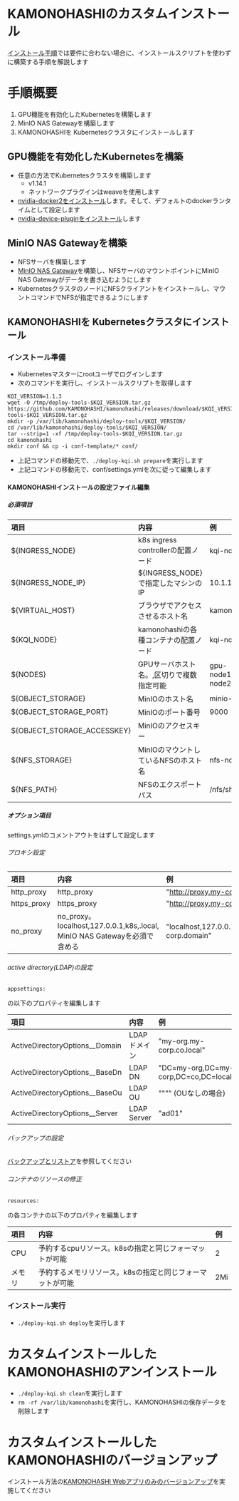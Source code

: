
# KAMONOHASHIのカスタムインストール

[インストール手順](/docs/install-and-update)では要件に合わない場合に、インストールスクリプトを使わずに構築する手順を解説します

# 手順概要

1. GPU機能を有効化したKubernetesを構築します
2. MinIO NAS Gatewayを構築します
3. KAMONOHASHIを Kubernetesクラスタにインストールします

## GPU機能を有効化したKubernetesを構築
* 任意の方法でKubernetesクラスタを構築します
  * v1.14.1
  * ネットワークプラグインはweaveを使用します
* [nvidia-docker2をインストール](https://github.com/NVIDIA/nvidia-docker)します。そして、デフォルトのdockerランタイムとして設定します
* [nvidia-device-pluginをインストール](https://github.com/NVIDIA/k8s-device-plugin)します

## MinIO NAS Gatewayを構築
* NFSサーバを構築します
* [MinIO NAS Gateway](https://docs.min.io/docs/minio-gateway-for-nas.html)を構築し、NFSサーバのマウントポイントにMinIO NAS Gatewayがデータを書き込むようにします
* KubernetesクラスタのノードにNFSクライアントをインストールし、マウントコマンドでNFSが指定できるようにします

## KAMONOHASHIを Kubernetesクラスタにインストール

### インストール準備

* Kubernetesマスターにrootユーザでログインします
* 次のコマンドを実行し、インストールスクリプトを取得します

```
KQI_VERSION=1.1.3 
wget -O /tmp/deploy-tools-$KQI_VERSION.tar.gz https://github.com/KAMONOHASHI/kamonohashi/releases/download/$KQI_VERSION/deploy-tools-$KQI_VERSION.tar.gz
mkdir -p /var/lib/kamonohashi/deploy-tools/$KQI_VERSION/
cd /var/lib/kamonohashi/deploy-tools/$KQI_VERSION/
tar --strip=1 -xf /tmp/deploy-tools-$KQI_VERSION.tar.gz
cd kamonohashi
mkdir conf && cp -i conf-template/* conf/
```

* 上記コマンドの移動先で、`./deploy-kqi.sh prepare`を実行します
* 上記コマンドの移動先で、conf/settings.ymlを次に従って編集します

#### KAMONOHASHIインストールの設定ファイル編集

##### 必須項目
|項目|内容|例|
|:---|:---|:---|
|${INGRESS_NODE}|k8s ingress controllerの配置ノード|kqi-node1|
|${INGRESS_NODE_IP}|${INGRESS_NODE}で指定したマシンのIP|10.1.1.1|
|${VIRTUAL_HOST}|ブラウザでアクセスさせるホスト名|kamonohashi.ai|
|${KQI_NODE}|kamonohashiの各種コンテナの配置ノード|kqi-node1|
|${NODES}|GPUサーバホスト名。,区切りで複数指定可能|gpu-node1,gpu-node2|
|${OBJECT_STORAGE}|MinIOのホスト名|minio-node|
|${OBJECT_STORAGE_PORT}|MinIOのポート番号|9000|
|${OBJECT_STORAGE_ACCESSKEY}|MinIOのアクセスキー||
|${NFS_STORAGE}|MinIOのマウントしているNFSのホスト名|nfs-node|
|${NFS_PATH}|NFSのエクスポートパス|/nfs/share|

##### オプション項目
settings.ymlのコメントアウトをはずして設定します

###### プロキシ設定
|項目|内容|例|
|:---|:---|:---|
|http_proxy|http_proxy|"http://proxy.my-corp.local"|
|https_proxy|https_proxy|"http://proxy.my-corp.local"|
|no_proxy|no_proxy。localhost,127.0.0.1,k8s,.local, MinIO NAS Gatewayを必須で含める|"localhost,127.0.0.1,k8s,minio,.local,.my-corp.domain"|

###### active directory(LDAP)の設定
```
appsettings:
```
の以下のプロパティを編集します

|項目|内容|例|
|:---|:---|:---|
|ActiveDirectoryOptions__Domain|LDAPドメイン|"my-org.my-corp.co.local"|
|ActiveDirectoryOptions__BaseDn|LDAP DN|"DC=my-org,DC=my-corp,DC=co,DC=local"|
|ActiveDirectoryOptions__BaseOu|LDAP OU|"\"\"" (OUなしの場合)|
|ActiveDirectoryOptions__Server|LDAP Server|"ad01"|

###### バックアップの設定
[バックアップとリストア](/docs/how-to/infra/#バックアップとリストア)を参照してください

###### コンテナのリソースの修正
```
resources:
```
の各コンテナの以下のプロパティを編集します

|項目|内容|例|
|:---|:---|:---|
|CPU|予約するcpuリソース。k8sの指定と同じフォーマットが可能|2|
|メモリ|予約するメモリリソース。k8sの指定と同じフォーマットが可能|2Mi|

### インストール実行

* `./deploy-kqi.sh deploy`を実行します

# カスタムインストールしたKAMONOHASHIのアンインストール

* `./deploy-kqi.sh clean`を実行します
* `rm -rf /var/lib/kamonohashi`を実行し、KAMONOHASHIの保存データを削除します

# カスタムインストールしたKAMONOHASHIのバージョンアップ

インストール方法の[KAMONOHASHI Webアプリのみのバージョンアップ](/docs/install-and-update)を実施してください



